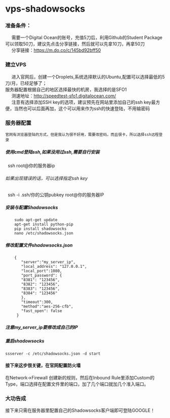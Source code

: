 # vps-shadowsocks
### 准备条件：
      需要一个Digital Ocean的账号，充值5刀后，利用Github的Student Package可以领取50刀，建议先点击分享链接，然后就可以先拿10刀，再拿50刀 <br>
      分享链接：https://m.do.co/c/145bd92bff50 
### 建立VPS
      进入官网后，创建一个Droplets,系统选择默认的Ubuntu,配置可以选择最低的5刀/月，已经足够了； <br>
      服务器配置根据自己的地区选择最快的机房，我选择的是SFO1  <br>
      测速地址：http://speedtest-sfo1.digitalocean.com/ <br>
      注意有选择添加SSH key的选项，建议预先在网站里添加自己的ssh key最方便，当然也可以后面再加，这个可以用来作为ssh的快速登陆，不用输密码 
### 服务器配置
    官网有浏览器登陆的方式，但是我认为很不好用，需要改密码，而且很卡，所以选择ssh远程登录 
##### 使用cmd登陆ssh,如果没用过ssh,需要自行安装
     ssh root@你的服务器ip 
###### 如果出现错误的话，可以选择指定ssh key
     ssh -i .ssh/你的公钥pubkey root@你的服务器IP 
   
##### 安装与配置Shadowsocks
```
    sudo apt-get update
    apt-get install python-pip
    pip install shadowsocks
    nano /etc/shadowsocks.json 
```
##### 修改配置文件shadowsocks.json
```
    { 
       "server":"my_server_ip", 
       "local_address": "127.0.0.1", 
       "local_port":1080, 
       "port_password": { 
       "8381": "123456", 
       "8382": "123456", 
       "8383": "123456", 
       "8384": "123456" 
       }, 
       "timeout":300, 
       "method":"aes-256-cfb", 
       "fast_open": false 
     } 
```
##### 注意my_server_ip要修改成自己的IP 
##### 重启shadowsocks 
    ssserver -c /etc/shadowsocks.json -d start 
#### 接下来这步很关键，在官网配置防火墙
 在Network->Firewall 创建新的规则，然后在Inbound Rule里添加Custom的Type，端口选择在配置文件里的端口，加了几个端口就加几个准入端口。 
### 大功告成
 接下来只需在服务器里配置自己的Shadowsocks客户端即可登陆GOOGLE！ 
